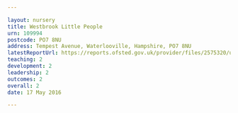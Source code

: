 ```yaml
---

layout: nursery
title: Westbrook Little People
urn: 109994
postcode: PO7 8NU
address: Tempest Avenue, Waterlooville, Hampshire, PO7 8NU
latestReportUrl: https://reports.ofsted.gov.uk/provider/files/2575320/urn/109994.pdf
teaching: 2
development: 2
leadership: 2
outcomes: 2
overall: 2
date: 17 May 2016

---
```

